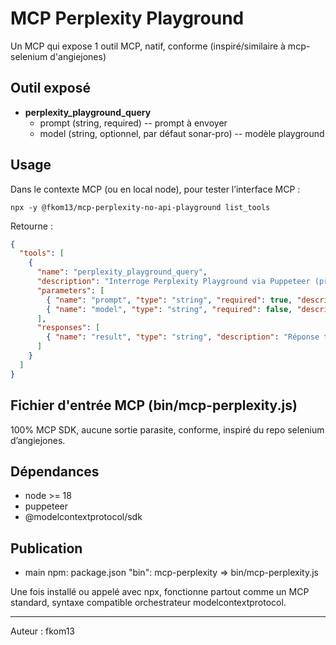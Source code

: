 # MCP Perplexity Playground

Un MCP qui expose 1 outil MCP, natif, conforme (inspiré/similaire à mcp-selenium d'angiejones)

## Outil exposé

- **perplexity_playground_query**
  - prompt (string, required) -- prompt à envoyer
  - model (string, optionnel, par défaut sonar-pro) -- modèle playground

## Usage

Dans le contexte MCP (ou en local node), pour tester l’interface MCP :

```
npx -y @fkom13/mcp-perplexity-no-api-playground list_tools
```

Retourne :

```json
{
  "tools": [
    {
      "name": "perplexity_playground_query",
      "description": "Interroge Perplexity Playground via Puppeteer (prompt et modèle)",
      "parameters": [
        { "name": "prompt", "type": "string", "required": true, "description": "Le prompt/question à soumettre au LLM." },
        { "name": "model", "type": "string", "required": false, "description": "Le modèle à utiliser (par défaut : sonar-pro)." }
      ],
      "responses": [
        { "name": "result", "type": "string", "description": "Réponse textuelle complète du LLM." }
      ]
    }
  ]
}
```

## Fichier d'entrée MCP (bin/mcp-perplexity.js)
100% MCP SDK, aucune sortie parasite, conforme, inspiré du repo selenium d’angiejones.

## Dépendances
- node >= 18
- puppeteer
- @modelcontextprotocol/sdk

## Publication
- main npm: package.json "bin": mcp-perplexity => bin/mcp-perplexity.js

Une fois installé ou appelé avec npx, fonctionne partout comme un MCP standard, syntaxe compatible orchestrateur modelcontextprotocol.

---

Auteur : fkom13
